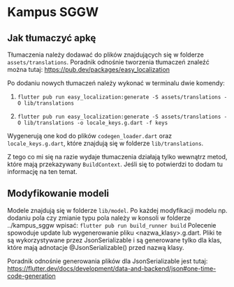 # Kampus SGGW

## Jak tłumaczyć apkę
Tłumaczenia należy dodawać do plików znajdujących się w folderze ```assets/translations```.
Poradnik odnośnie tworzenia tłumaczeń znaleźć można tutaj: https://pub.dev/packages/easy_localization

Po dodaniu nowych tłumaczeń należy wykonać w terminalu dwie komendy:

1) ```flutter pub run easy_localization:generate -S assets/translations -O lib/translations```

2) ```flutter pub run easy_localization:generate -S assets/translations -O lib/translations -o locale_keys.g.dart -f keys```

Wygenerują one kod do plików ```codegen_loader.dart``` oraz ```locale_keys.g.dart```, które znajdują się w folderze ```lib/translations```.

Z tego co mi się na razie wydaje tłumaczenia działają tylko wewnątrz metod, które mają przekazywany ```BuildContext```. Jeśli się to potwierdzi to dodam tu informację na ten temat.

## Modyfikowanie modeli
Modele znajdują się w folderze ```lib/model```.
Po każdej modyfikacji modelu np. dodaniu pola czy zmianie typu pola należy w konsoli w folderze ../kampus_sggw wpisać:
```flutter pub run build_runner build```
Polecenie spowoduje update lub wygenerowanie pliku <nazwa_klasy>.g.dart. Pliki te są wykorzystywane przez JsonSerializable i są generowane tylko dla klas, które mają adnotacje @JsonSerializable() przed nazwą klasy.

Poradnik odnośnie generowania plików dla JsonSerializable jest tutaj: https://flutter.dev/docs/development/data-and-backend/json#one-time-code-generation